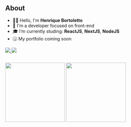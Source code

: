 ## About

- 👨‍🦱 Hello, I'm <b>Henrique Bortoletto</b>
- 💼 I'm a developer focused on front-end
- 🎓 I’m currently studing: <b>ReactJS</b>, <b>NextJS</b>, <b>NodeJS</b>
- 🕟 My portfolio coming soon
  
<p align="left">
  <a href="mailto:bortolettohenrique@gmail.com" target="_blank">
    <img src="https://img.shields.io/badge/gmail-red?style=flat&logo=gmail&labelColor=white">
  </a>
  <a href="https://www.linkedin.com/in/henriquebortoletto/" target="_blank">
    <img src="https://img.shields.io/badge/linkedin-blue?style=flat&logo=linkedin&labelColor=blue">
  </a>
</p>

##

<div align="left" dir="auto">
  <img height="190" style="max-width: 100%;" src="https://github-readme-stats.vercel.app/api?username=henriquebortoletto&show_icons=true&theme=radical&include_all_commits=true&count_private=true" />
  <img height="190" style="max-width: 100%;" src="https://github-readme-stats.vercel.app/api/top-langs/?username=henriquebortoletto&layout=compact&langs_count=16&theme=radical"/>
</div>
